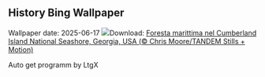 ## History Bing Wallpaper
Wallpaper date: 2025-06-17
![](https://www.bing.com/th?id=OHR.CumberlandOaks_IT-IT6066692502_UHD.jpg&w=1000)Download: [Foresta marittima nel Cumberland Island National Seashore, Georgia, USA (© Chris Moore/TANDEM Stills + Motion)](https://www.bing.com/th?id=OHR.CumberlandOaks_IT-IT6066692502_UHD.jpg)

Auto get programm by LtgX
